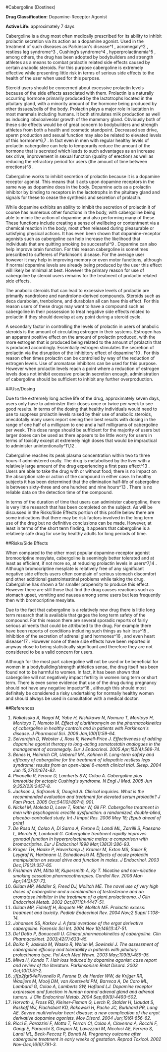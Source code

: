 #Cabergoline (Dostinex)
 
**Drug Classification:** Dopamine-Receptor Agonist

**Active Life:** approximately 7 days

Cabergoline is a drug most often medically prescribed for its ability to inhibit prolactin secretion via its action as a dopamine agonist. Used in the treatment of such diseases as Parkinson's disease^1 , acromegaly^2 , restless leg syndrome^3 , Cushing’s syndrome^4 , hyperprolactinemia^5 , among others, the drug has been adopted by bodybuilders and strength athletes as a means to combat prolactin related side effects caused by certain anabolic steroids. For this purpose cabergoline is extremely effective while presenting little risk in terms of serious side effects to the health of the user when used for this purpose.

Steroid users should be concerned about excessive prolactin levels because of the side effects associated with them. Prolactin is a naturally occurring hormone primarily produced by the lactotrophs located in the pituitary gland, with a minority amount of the hormone being produced by other tissues/cells of the body. Prolactin plays a major role in lactation in most mammals including humans. It both stimulates milk production as well as inducing lobuloalveolar growth of the mammary gland. Obviously both of these side effects would be of great concern to bodybuilders and strength athletes from both a health and cosmetic standpoint. Decreased sex drive, sperm production and sexual function may also be related to elevated levels of this hormone^6,7 . In fact even in men with regular healthy levels of prolactin cabergoline can help to temporarily reduce the amount of the hormone that is secreted which leads to such advantages as an increase sex drive, improvement in sexual function (quality of erection) as well as reducing the refractory period for users (the amount of time between erections)^8 .

Cabergoline works to inhibit secretion of prolactin because it is a dopamine receptor agonist. This means that it acts upon dopamine receptors in the same way as dopamine does in the body. Dopamine acts as a prolactin inhibitor by binding to receptors in the lactotrophs in the pituitary gland and signals for these to cease the synthesis and secretion of prolactin. 

While dopamine exhibits an ability to inhibit the secretion of prolactin it of course has numerous other functions in the body, with cabergoline being able to mimic the action of dopamine and also performing many of these. These functions include creating a sense of wellbeing or contentment via a chemical reaction in the body, most often released during pleasurable or satisfying physical actions. It has even been shown that dopamine-receptor agonists such as cabergoline can help increase the likelihood that individuals that are quitting smoking be successful^9 . Dopamine can also help improve brain function. For this reason cabergoline is sometimes prescribed to sufferers of Parkinson’s disease. For the average user however it may help in improving memory or even motor functions, although if normal dopamine levels are already being produced by the user this effect will likely be minimal at best. However the primary reason for use of cabergoline by steroid users remains for the treatment of prolactin related side effects.

The anabolic steroids that can lead to excessive levels of prolactin are primarily nandrolone and nandrolone-derived compounds. Steroids such as deca durabolan, trenbolone, and durabolan all can have this effect. For this reason users of these drugs may want to have a compound such as cabergoline in their possession to treat negative side effects related to prolactin if they should develop at any point during a steroid cycle.

A secondary factor in controlling the levels of prolactin in users of anabolic steroids is the amount of circulating estrogen in their systems. Estrogen has an apparent positive effect on the amount of prolactin produced, with the more estrogen that is produced being related to the amount of prolactin that is produced accordingly. Essentially estrogen stimulates the secretion of prolactin via the disruption of the inhibitory effect of dopamine^10 . For this reason often times prolactin can be controlled by way of the reduction of estrogen levels. Use of aromatase inhibitors can be used for this purpose. However when prolactin levels reach a point where a reduction of estrogen levels does not inhibit excessive prolactin secretion enough, administration of cabergoline should be sufficient to inhibit any further overproduction.

##Use/Dosing

Due to the extremely long active life of the drug, approximately seven days, users only have to administer their doses once or twice per week to see good results. In terms of the dosing that healthy individuals would need to use to suppress prolactin levels raised by their use of anabolic steroids, anecdotally many users report seeing their best results with dosing in the range of one half of a milligram to one and a half milligrams of cabergoline per week. This dose range should be sufficient for the majority of users but larger doses can be used as there appears to be little worry for users in terms of toxicity except at extremely high doses that would be impractical to administer unintentionally^11,12 .

Cabergoline reaches its peak plasma concentration within two to three hours if administered orally. The drug is metabolised by the liver with a relatively large amount of the drug experiencing a first pass effect^13 . Users are able to take the drug with or without food; there is no impact on the absorption rate or action of the compound in either case. In healthy subjects it has been determined that the elimination half-life of cabergoline is between sixty-three and one hundred and nine hours^13 . There is no reliable data on the detection time of the compound. 

In terms of the duration of time that users can administer cabergoline, there is very little research that has been completed on the subject. As will be discussed in the Risks/Side Effects portion of this profile below there are some indications that there may be risk factors involved in the long term use of the drug but no definitive conclusions can be made. However, at least in terms of the short term finding, it appears that cabergoline is a relatively safe drug for use by healthy adults for long periods of time. 

##Risks/Side Effects

When compared to the other most popular dopamine-receptor agonist bromocriptine mesylate, cabergoline is seemingly better tolerated and at least as efficient, if not more so, at reducing prolactin levels in users^7,14 . Although bromocriptine mesylate is relatively free of any significant negative side effects users often complain of serious stomach discomfort and other additional gastrointestinal problems while taking the drug. Cabergoline has shown a far smaller propensity to produce this effect. However there are still those that find the drug causes reactions such as stomach upset, vomiting and nausea among some users but less frequently then with bromocriptine mesylate.

Due to the fact that cabergoline is a relatively new drug there is little long term research that is available that gages the long term safety of the compound. For this reason there are several sporadic reports of fairly serious ailments that could be attributed to the drug. For example there have been reports of conditions including such things as hair loss^15 , inhibition of the secretion of adrenal gland hormones^16 , and even heart disease^17 . However none of these side effects have been reported in anyway close to being statistically significant and therefore they are not considered to be a valid concern for users. 

Although for the most part cabergoline will not be used or be beneficial for women in a bodybuilding/strength athletics sense, the drug itself has been found not to be harmful to women. In fact, it has been shown that cabergoline will not negatively impact fertility in women long term or short term. There is even some evidence that use of the drug during pregnancy should not have any negative impacts^18 , although this should most definitely be considered a risky undertaking for normally healthy women and should always be used in consultation with a medical doctor.

##References

1. *Nakatsuka A, Nagai M, Yabe H, Nishikawa N, Nomura T, Moritoyo H, Moritoyo T, Nomoto M. Effect of clarithromycin on the pharmacokinetics of cabergoline in healthy controls and in patients with Parkinson's disease. J Pharmacol Sci. 2006 Jan;100(1):59-64.*
2. *Selvarajah D, Webster J, Ross R, Newell-Price J. Effectiveness of adding dopamine agonist therapy to long-acting somatostatin analogues in the management of acromegaly. Eur J Endocrinol. 2005 Apr;152(4):569-74.*
3. *Benes H, Heinrich CR, Ueberall MA, Kohnen R. Long-term safety and efficacy of cabergoline for the treatment of idiopathic restless legs syndrome: results from an open-label 6-month clinical trial. Sleep. 2004 Jun 15;27(4):674-82.*
4. *Pivonello R, Ferone D, Lamberts SW, Colao A. Cabergoline plus lanreotide for ectopic Cushing's syndrome. N Engl J Med. 2005 Jun 9;352(23):2457-8.*
5. *Jackson J, Safranek S, Daugird A. Clinical inquiries. What is the recommended evaluation and treatment for elevated serum prolactin? J Fam Pract. 2005 Oct;54(10):897-8, 901.*
6. *Nickel M, Moleda D, Loew T, Rother W, Gil FP. Cabergoline treatment in men with psychogenic erectile dysfunction: a randomized, double-blind, placebo-controlled study. Int J Impot Res. 2006 May 18; [Epub ahead of print]*
7. *De Rosa M, Colao A, Di Sarno A, Ferone D, Landi ML, Zarrilli S, Paesano L, Merola B, Lombardi G. Cabergoline treatment rapidly improves gonadal function in hyperprolactinemic males: a comparison with bromocriptine. Eur J Endocrinol 1998 Mar;138(3):286-93.*
8. *Kruger TH, Haake P, Haverkamp J, Kramer M, Exton MS, Saller B, Leygraf N, Hartmann U, Schedlowski M. Effects of acute prolactin manipulation on sexual drive and function in males. J Endocrinol. 2003 Dec;179(3):357-65.*
9. *Frishman WH, Mitta W, Kupersmith A, Ky T. Nicotine and non-nicotine smoking cessation pharmacotherapies. Cardiol Rev. 2006 Mar-Apr;14(2):57-73.*
10. *Gillam MP, Middler S, Freed DJ, Molitch ME. The novel use of very high doses of cabergoline and a combination of testosterone and an aromatase inhibitor in the treatment of a giant prolactinoma. J Clin Endocrinol Metab. 2002 Oct;87(10):4447-51.*
11. *Gillam MP, Fideleff H, Boquete HR, Molitch ME. Prolactin excess: treatment and toxicity. Pediatr Endocrinol Rev. 2004 Nov;2 Suppl 1:108-14.*
12. *Johansen SS, Karkov J. A fatal overdose of the ergot derivative cabergoline. Forensic Sci Int. 2004 Nov 10;146(1):47-51.*
13. *Del Dotto P, Bonuccelli U. Clinical pharmacokinetics of cabergoline. Clin Pharmacokinet. 2003;42(7):633-45.*
14. *Bolko P, Jaskula M, Wasko R, Wolun M, Sowinski J. The assessment of cabergoline efficacy and tolerability in patients with pituitary prolactinoma type. Pol Arch Med Wewn. 2003 May;109(5):489-95.*
15. *Miwa H, Kondo T. Hair loss induced by dopamine agonist: case report and review of the literature. Parkinsonism Relat Disord. 2003 Oct;10(1):51-2.*
16. *;lf[p2fgt54ePivonello R, Ferone D, de Herder WW, de Krijger RR, Waaijers M, Mooij DM, van Koetsveld PM, Barreca A, De Caro ML, Lombardi G, Colao A, Lamberts SW, Hofland LJ. Dopamine receptor expression and function in human normal adrenal gland and adrenal tumors. J Clin Endocrinol Metab. 2004 Sep;89(9):4493-502.*
17. *Horvath J, Fross RD, Kleiner-Fisman G, Lerch R, Stalder H, Liaudat S, Raskoff WJ, Flachsbart KD, Rakowski H, Pache JC, Burkhard PR, Lang AE. Severe multivalvular heart disease: a new complication of the ergot derivative dopamine agonists. Mov Disord. 2004 Jun;19(6):656-62.*
18. *Ricci E, Parazzini F, Motta T, Ferrari CI, Colao A, Clavenna A, Rocchi F, Gangi E, Paracchi S, Gasperi M, Lavezzari M, Nicolosi AE, Ferrero S, Landi ML, Beck-Peccoz P, Bonati M. Pregnancy outcome after cabergoline treatment in early weeks of gestation. Reprod Toxicol. 2002 Nov-Dec;16(6):791-3.*
